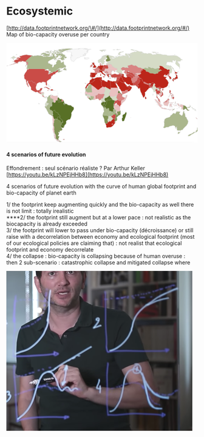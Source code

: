 # Ecosystemic

[http://data.footprintnetwork.org/\#/](http://data.footprintnetwork.org/#/) Map of bio-capacity overuse per country

![Map of biocapacity vs ecological footprint per country](../.gitbook/assets/screen-shot-2019-07-11-at-22.10.33.png)

#### 4  scenarios of future evolution

Effondrement : seul scénario réaliste ? Par Arthur Keller  [https://youtu.be/kLzNPEjHHb8](https://youtu.be/kLzNPEjHHb8)

4  scenarios of future evolution with the curve of human global footprint and bio-capacity of planet earth 

1/ the footprint keep augmenting quickly and the bio-capacity as well there is not limit : totally irealistic   
****2/ the footprint still augment but at a lower pace : not  realistic as the biocapacity is already exceeded  
3/ the footprint will lower to pass under bio-capacity \(décroissance\) or still raise with a decorrelation between economy and ecological footprint \(most of our ecological policies are claiming that\) : not realist that ecological footprint and economy decorrelate   
4/ the collapse : bio-capacity is collapsing because of human overuse : then 2 sub-scenario : catastrophic collapse and mitigated collapse where 

![Arthur Keller present 4 future scenarios of evolution of ecological footprint and bio capacity ](../.gitbook/assets/screen-shot-2019-07-11-at-21.34.58.png)






